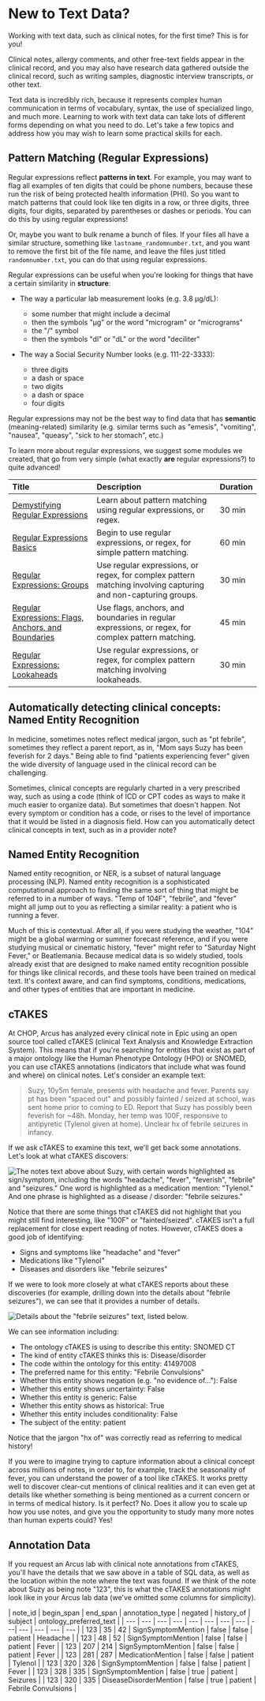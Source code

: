<!--
author:   Arcus Education
email:    arcus-support@chop.edu
version:  1.0.0
language: en
narrator: US English Female
title: New to Text Data

link:   https://storage.googleapis.com/chop-dbhi-arcus-education-website-assets/css/styles.css
script: https://kit.fontawesome.com/83b2343bd4.js

-->

# New to Text Data?

Working with text data, such as clinical notes, for the first time?  This is for you!

Clinical notes, allergy comments, and other free-text fields appear in the clinical record, and you may also have research data gathered outside the clinical record, such as writing samples, diagnostic interview transcripts, or other text.

Text data is incredibly rich, because it represents complex human communication in terms of vocabulary, syntax, the use of specialized lingo, and much more.  Learning to work with text data can take lots of different forms depending on what you need to do.  Let's take a few topics and address how you may wish to learn some practical skills for each.

## Pattern Matching (Regular Expressions)

Regular expressions reflect **patterns in text**.  For example, you may want to flag all examples of ten digits that could be phone numbers, because these run the risk of being protected health information (PHI).  So you want to match patterns that could look like ten digits in a row, or three digits, three digits, four digits, separated by parentheses or dashes or periods.  You can do this by using regular expressions!

Or, maybe you want to bulk rename a bunch of files.  If your files all have a similar structure, something like `lastname_randomnumber.txt`, and you want to remove the first bit of the file name, and leave the files just titled `randomnumber.txt`, you can do that using regular expressions.

Regular expressions can be useful when you're looking for things that have a certain similarity in **structure**:

* The way a particular lab measurement looks (e.g. 3.8 μg/dL): 

  - some number that might include a decimal
  - then the symbols "μg" or the word "microgram" or "micrograms"
  - the "/" symbol
  - then the symbols "dl" or "dL" or the word "deciliter" 
* The way a Social Security Number looks (e.g. 111-22-3333):

  - three digits
  - a dash or space 
  - two digits
  - a dash or space 
  - four digits 

Regular expressions may not be the best way to find data that has **semantic** (meaning-related) similarity (e.g. similar terms such as "emesis", "vomiting", "nausea", "queasy", "sick to her stomach", etc.)

To learn more about regular expressions, we suggest some modules we created, that go from very simple (what exactly **are** regular expressions?) to quite advanced!

<!-- data-type="none" -->
| Title  | Description  | Duration  |
| :--------- | :--------- | :--------- |
| [Demystifying Regular Expressions](https://liascript.github.io/course/?https://raw.githubusercontent.com/arcus/education_modules/main/demystifying_regular_expressions/demystifying_regular_expressions.md#1)| Learn about pattern matching using regular expressions, or regex. | 30 min |
| [Regular Expressions Basics](https://liascript.github.io/course/?https://raw.githubusercontent.com/arcus/education_modules/main/regular_expressions_basics/regular_expressions_basics.md#1)| Begin to use regular expressions, or regex, for simple pattern matching.| 60 min|
| [Regular Expressions: Groups](https://liascript.github.io/course/?https://raw.githubusercontent.com/arcus/education_modules/main/regular_expressions_groups/regular_expressions_groups.md#1) | Use regular expressions, or regex, for complex pattern matching involving capturing and non-capturing groups. | 30 min|
| [Regular Expressions: Flags, Anchors, and Boundaries](https://liascript.github.io/course/?https://raw.githubusercontent.com/arcus/education_modules/main/regular_expressions_boundaries_anchors/regular_expressions_boundaries_anchors.md#1)| Use flags, anchors, and boundaries in regular expressions, or regex, for complex pattern matching. | 45 min|
| [Regular Expressions: Lookaheads](https://liascript.github.io/course/?https://raw.githubusercontent.com/arcus/education_modules/main/regular_expressions_lookaheads/regular_expressions_lookaheads.md#1)| Use regular expressions, or regex, for complex pattern matching involving lookaheads. | 30 min|


## Automatically detecting clinical concepts: Named Entity Recognition

In medicine, sometimes notes reflect medical jargon, such as "pt febrile", sometimes they reflect a parent report, as in, "Mom says Suzy has been feverish for 2 days." Being able to find "patients experiencing fever" given the wide diversity of language used in the clinical record can be challenging.  

Sometimes, clinical concepts are regularly charted in a very prescribed way, such as using a code (think of ICD or CPT codes as ways to make it much easier to organize data).  But sometimes that doesn't happen. Not every symptom or condition has a code, or rises to the level of importance that it would be listed in a diagnosis field.  How can you automatically detect clinical concepts in text, such as in a provider note?

Named Entity Recognition
-----

Named entity recognition, or NER, is a subset of natural language processing (NLP).  Named entity recognition is a sophisticated computational approach to finding the same sort of thing that might be referred to in a number of ways.  "Temp of 104F", "febrile", and "fever" might all jump out to you as reflecting a similar reality: a patient who is running a fever.  

Much of this is contextual.  After all, if you were studying the weather, "104" might be a global warming or summer forecast reference, and if you were studying musical or cinematic history, "fever" might refer to "Saturday Night Fever," or Beatlemania.  Because medical data is so widely studied, tools already exist that are designed to make named entity recognition possible for things like clinical records, and these tools have been trained on medical text.  It's context aware, and can find symptoms, conditions, medications, and other types of entities that are important in medicine.

cTAKES
-----

At CHOP, Arcus has analyzed every clinical note in Epic using an open source tool called cTAKES (clinical Text Analysis and Knowledge Extraction System).  This means that if you're searching for entities that exist as part of a major ontology like the Human Phenotype Ontology (HPO) or SNOMED, you can use cTAKES annotations (indicators that include what was found and where) on clinical notes.  Let's consider an example text:

> Suzy, 10y5m female, presents with headache and fever.  Parents say pt has been "spaced out" and possibly fainted / seized at school, was sent home prior to coming to ED.  Report that Suzy has possibly been feverish for ~48h.  Monday, her temp was 100F, responsive to antipyretic (Tylenol given at home).  Unclear hx of febrile seizures in infancy.

If we ask cTAKES to examine this text, we'll get back some annotations. Let's look at what cTAKES discovers:

![The notes text above about Suzy, with certain words highlighted as sign/symptom, including the words "headache", "fever", "feverish", "febrile" and "seizures."  One word is highlighted as a medication mention: "Tylenol."  And one phrase is highlighted as a disease / disorder: "febrile seizures."](media/ctakes_sample.png)

Notice that there are some things that cTAKES did not highlight that you might still find interesting, like "100F" or "fainted/seized".  cTAKES isn't a full replacement for close expert reading of notes.  However, cTAKES does a good job of identifying:

* Signs and symptoms like "headache" and "fever"
* Medications like "Tylenol"
* Diseases and disorders like "febrile seizures"

If we were to look more closely at what cTAKES reports about these discoveries (for example, drilling down into the details about "febrile seizures"), we can see that it provides a number of details.

![Details about the "febrile seizures" text, listed below.](media/ctakes_detail.png)<!-- style = "border: 1px solid rgb(var(--color-highlight)); max-width: 400px;"-->

We can see information including:

* The ontology cTAKES is using to describe this entity: SNOMED CT
* The kind of entity cTAKES thinks this is: Disease/disorder
* The code within the ontology for this entity: 41497008
* The preferred name for this entity: "Febrile Convulsions"
* Whether this entity shows negation (e.g. "no evidence of..."): False
* Whether this entity shows uncertainty: False
* Whether this entity is generic: False
* Whether this entity shows as historical: True
* Whether this entity includes conditionality: False
* The subject of the entity: patient

Notice that the jargon "hx of" was correctly read as referring to medical history!

If you were to imagine trying to capture information about a clinical concept across millions of notes, in order to, for example, track the seasonality of fever, you can understand the power of a tool like cTAKES.  It works pretty well to discover clear-cut mentions of clinical realities and it can even get at details like whether something is being mentioned as a current concern or in terms of medical history.  Is it perfect?  No.  Does it allow you to scale up how you use notes, and give you the opportunity to study many more notes than human experts could?  Yes!

Annotation Data
-----

If you request an Arcus lab with clinical note annotations from cTAKES, you'll have the details that we saw above in a table of SQL data, as well as the location within the note where the text was found. If we think of the note about Suzy as being note "123", this is what the cTAKES annotations might look like in your Arcus lab data (we've omitted some columns for simplicity).

<!-- data-type="none" class="tight-table" style="font-size:80%"-->
| note\_id  | begin\_span | end\_span | annotation\_type  | negated | history\_of |  subject | ontology\_preferred\_text |
| --- | ---  | ---  | --- | --- | --- | --- | --- | ---| --- | --- | --- | --- |
| 123 | 35 | 42 | SignSymptomMention | false | false |  patient | Headache |
| 123 | 48 | 52 | SignSymptomMention | false | false |  patient | Fever |
| 123 | 207 | 214 | SignSymptomMention | false | false |  patient | Fever |
| 123 | 281 | 287 | MedicationMention | false | false |  patient | Tylenol |
| 123 | 320 | 326 | SignSymptomMention | false | false |  patient | Fever |
| 123 | 328 | 335 | SignSymptomMention | false | true |  patient | Seizures |
| 123 | 320 | 335 | DiseaseDisorderMention | false | true |  patient | Febrile Convulsions |

